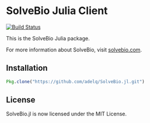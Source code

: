 # SolveBio Julia Client

[![Build Status](https://travis-ci.org/adelq/SolveBio.jl.svg?branch=master)](https://travis-ci.org/adelq/SolveBio.jl)

This is the SolveBio Julia package.

For more information about SolveBio, visit [solvebio.com](https://www.solvebio.com).

## Installation

```julia
Pkg.clone("https://github.com/adelq/SolveBio.jl.git")
```

## License

SolveBio.jl is now licensed under the MIT License.
